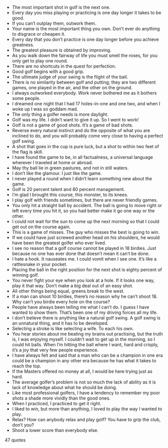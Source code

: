  - The most important shot in golf is the next one.
 - Every day you miss playing or practicing is one day longer it takes to be good.
 - If you can’t outplay them, outwork them.
 - Your name is the most important thing you own. Don’t ever do anything to disgrace or cheapen it.
 - Every day that you don’t practice is one day longer before you achieve greatness.
 - The greatest pleasure is obtained by improving.
 - As you walk down the fairway of life you must smell the roses, for you only get to play one round.
 - There are no shortcuts in the quest for perfection.
 - Good golf begins with a good grip.
 - The ultimate judge of your swing is the flight of the ball.
 - There is no similarity between golf and putting; they are two different games, one played in the air, and the other on the ground.
 - I always outworked everybody. Work never bothered me as it bothers some people.
 - I dreamed one night that I had 17 holes-in-one and one two, and when I woke up I was so goddam mad.
 - The only thing a golfer needs is more daylight.
 - Golf was my life. I didn’t want to give it up. So I went to work!
 - Golf is not a game of good shots. It’s a game of bad shots.
 - Reverse every natural instinct and do the opposite of what you are inclined to do, and you will probably come very close to having a perfect golf swing.
 - A shot that goes in the cup is pure luck, but a shot to within two feet of the flag is skill.
 - I have found the game to be, in all factualness, a universal language wherever I traveled at home or abroad.
 - May thy ball lie in green pastures, and not in still waters.
 - I don’t like the glamour. I just like the game.
 - I never played a round when I didn’t learn something new about the game.
 - Golf is 20 percent talent and 80 percent management.
 - I’m glad I brought this course, this monster, to its knees.
 - I play golf with friends sometimes, but there are never friendly games.
 - You only hit a straight ball by accident. The ball is going to move right or left every time you hit it, so you had better make it go one way or the other.
 - I could not wait for the sun to come up the next morning so that I could get out on the course again.
 - This is a game of misses. The guy who misses the best is going to win.
 - If we could have just screwed another head on his shoulders, he would have been the greatest golfer who ever lived.
 - I see no reason that a golf course cannot be played in 18 birdies. Just because no one has ever done that doesn’t mean it can’t be done.
 - I hate a hook. It nauseates me. I could vomit when I see one. It’s like a rattlesnake in your pocket.
 - Placing the ball in the right position for the next shot is eighty percent of winning golf.
 - You never fight your eye when you look at a hole. If it looks one way, play it that way. Don’t make a big deal out of an easy shot.
 - All other things being equal, greens break to the west.
 - If a man can shoot 10 birdies, there’s no reason why he can’t shoot 18. Why can’t you birdie every hole on the course?
 - People have always been telling me what I can’t do. I guess I have wanted to show them. That’s been one of my driving forces all my life.
 - I don’t believe there is anything like a natural golf swing. A golf swing is an unnatural thing, and it has to be developed.
 - Selecting a stroke is like selecting a wife. To each his own.
 - You hear stories about me beating my brains out practising, but the truth is, I was enjoying myself. I couldn’t wait to get up in the morning, so I could hit balls. When I’m hitting the ball where I want, hard and crisply, it’s a joy that very few people experience.
 - I have always felt and said that a man who can be a champion in one era could be a champion in any other era because he has what it takes to reach the top.
 - If the Masters offered no money at all, I would be here trying just as hard.
 - The average golfer’s problem is not so much the lack of ability as it is lack of knowledge about what he should be doing.
 - Like most professional golfers, I have a tendency to remember my poor shots a shade more vividly than the good ones.
 - When I practiced, I practiced to get it right.
 - I liked to win, but more than anything, I loved to play the way I wanted to play.
 - Relax? How can anybody relax and play golf? You have to grip the club, don’t you?
 - Shoot a lower score than everybody else.

47 quotes